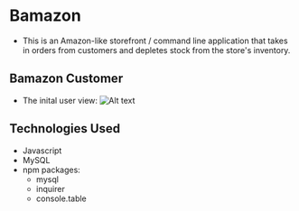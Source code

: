 # Bamazon
* This is an Amazon-like storefront  / command line application that takes in orders from customers and depletes stock from the store's inventory.

## Bamazon Customer
* The inital user view:
![Alt text](images/initalCustomerView?raw=true "InitialCustomerView")



## Technologies Used
* Javascript
* MySQL
* npm packages:
  * mysql
  * inquirer
  * console.table

